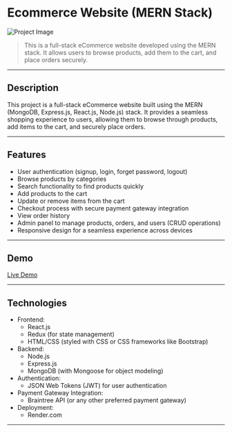 # Ecommerce Website (MERN Stack)

![Project Image](![image](https://github.com/imnamix/Ecommerse-in-mern/assets/140718104/5ac8937d-1b7d-42ab-bdc3-68f9350a78aa))

> This is a full-stack eCommerce website developed using the MERN stack. It allows users to browse products, add them to the cart, and place orders securely.

---


## Description

This project is a full-stack eCommerce website built using the MERN (MongoDB, Express.js, React.js, Node.js) stack. It provides a seamless shopping experience to users, allowing them to browse through products, add items to the cart, and securely place orders.

---

## Features

- User authentication (signup, login, forget password, logout)
- Browse products by categories
- Search functionality to find products quickly
- Add products to the cart
- Update or remove items from the cart
- Checkout process with secure payment gateway integration
- View order history
- Admin panel to manage products, orders, and users (CRUD operations)
- Responsive design for a seamless experience across devices

---

## Demo

[Live Demo](demo-url)

---

## Technologies

- Frontend:
  - React.js
  - Redux (for state management)
  - HTML/CSS (styled with CSS or CSS frameworks like Bootstrap)
- Backend:
  - Node.js
  - Express.js
  - MongoDB (with Mongoose for object modeling)
- Authentication:
  - JSON Web Tokens (JWT) for user authentication
- Payment Gateway Integration:
  - Braintree API (or any other preferred payment gateway)
- Deployment:
  - Render.com
  
---
